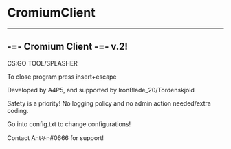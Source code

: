 # CromiumClient

------------------------------
-=- Cromium Client -=- v.2!
------------------------------

CS:GO TOOL/SPLASHER

To close program press insert+escape

Developed by A4P5, and supported by IronBlade_20/Tordenskjold


Safety is a priority!
No logging policy and no admin action needed/extra coding.

Go into config.txt to change configurations!


Contact Ant𖤐n#0666 for support!
